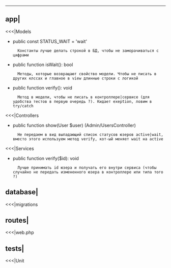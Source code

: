 


---
app|
---
<<<|Models
- public const STATUS_WAIT = 'wait'
        
        Константы лучше делать строкой в БД, чтобы не заморачиваться с цифрами
- public function isWait(): bool

        Методы, которые возвращают свойство модели. Чтобы не писать в других клссах и главное в view длинные строки с логикой
- public function verify(): void

        Метод в модели, чтобы не писать в контроллере|сервисе (для удобства тестов в первую очередь ?). Кидает exeption, ловим в try/catch
        
<<<|Controllers
- public function show(User $user) (Admin/UsersController)

        Не передаем в вид выпадающий список статусов юзеров active|wait, вместо этого используем метод verify, кот-ый меняет wait на active

<<<|Services
- public function verify($id): void

        Лучше принимать id юзера и получать его внутри сервиса (чтобы случайно не передать измененного юзера в контроллере или типа того ?)

database|
---
<<<|migrations

routes|
---
<<<|web.php

tests|
---
<<<|Unit

